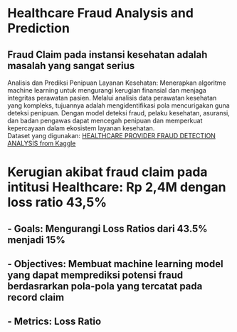 # Healthcare Fraud Analysis and Prediction
## Fraud Claim pada instansi kesehatan adalah masalah yang sangat serius
Analisis dan Prediksi Penipuan Layanan Kesehatan: Menerapkan algoritme machine learning untuk mengurangi kerugian finansial dan menjaga integritas perawatan pasien. Melalui analisis data perawatan kesehatan yang kompleks, tujuannya adalah mengidentifikasi pola mencurigakan guna deteksi penipuan. Dengan model deteksi fraud, pelaku kesehatan, asuransi, dan badan pengawas dapat mencegah penipuan dan memperkuat kepercayaan dalam ekosistem layanan kesehatan.
<br>Dataset yang digunakan: [HEALTHCARE PROVIDER FRAUD DETECTION ANALYSIS from Kaggle](https://www.kaggle.com/datasets/rohitrox/healthcare-provider-fraud-detection-analysis)

# Kerugian akibat fraud claim pada intitusi Healthcare: **Rp 2,4M dengan loss ratio 43,5%** 

## - Goals: Mengurangi Loss Ratios dari **43.5% menjadi 15%**
## - Objectives: Membuat **machine learning** model yang dapat memprediksi potensi fraud berdasrarkan pola-pola yang tercatat pada record claim
## - Metrics: **Loss Ratio**